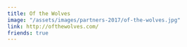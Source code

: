 ```yaml
---
title: Of the Wolves
image: "/assets/images/partners-2017/of-the-wolves.jpg"
link: http://ofthewolves.com/
friends: true
---
```


